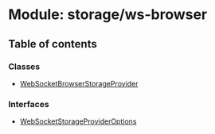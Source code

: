 # Module: storage/ws-browser

## Table of contents

### Classes

- [WebSocketBrowserStorageProvider](../classes/storage_ws_browser.WebSocketBrowserStorageProvider)

### Interfaces

- [WebSocketStorageProviderOptions](../interfaces/storage_ws_browser.WebSocketStorageProviderOptions)
